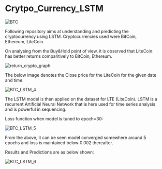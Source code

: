 # Crytpo_Currency_LSTM

![BTC](https://user-images.githubusercontent.com/55191934/99220330-77cf8100-2804-11eb-8572-9f83dabd323d.jpg)

Following repository aims at understanding and predicting the cryptocurrency using LSTM.
Cryptocurrencies used were BitCoin, Ethereum, LiteCoin.

On analysing from the Buy&Hold point of view, it is observed that LiteCoin has better returns comparitively to BitCoin, Ethereum.

![return_crypto_graph](https://user-images.githubusercontent.com/55191934/99220706-25429480-2805-11eb-85ce-720033147b4d.png)

The below image denotes the Close price for the LiteCoin for the given date and time:

![BTC_LSTM_4](https://user-images.githubusercontent.com/55191934/99221550-cbdb6500-2806-11eb-8a19-59aa3dc4b580.PNG)

The LSTM model is then applied on the dataset for LTE (LiteCoin). LSTM is a recurrent Artificial Neural Network that is here used for time series analysis and 
is powerful in sequencing. 

Loss function when model is tuned to epoch=30:

![BTC_LSTM_5](https://user-images.githubusercontent.com/55191934/99221779-3d1b1800-2807-11eb-9d2b-66724aa72d02.PNG)

From the above, it can be seen model converged somewhere around 5 epochs and loss is maintained below 0.002 thereafter.

Results and Predictions are as below shown:

![BTC_LSTM_6](https://user-images.githubusercontent.com/55191934/99221983-a569f980-2807-11eb-9d03-12def57ee01f.PNG)
